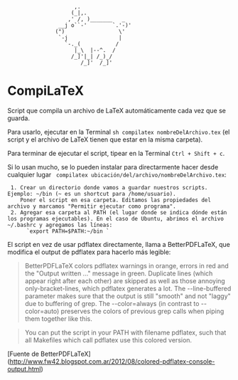                                
                         ,.
                        (_|,.
                       ,' /, )_______   _
                    __j o``-'        `.'-)'
                   (")                 \' 
                    `-j                |
                      `-._(           /
                         |_\  |--^.  /
                        /_]'|_| /_)_/
                           /_]'  /_]'

                               

# CompiLaTeX
Script que compila un archivo de LaTeX automáticamente cada vez que se guarda.

Para usarlo, ejecutar en la Terminal `sh compilatex nombreDelArchivo.tex` (el script y el archivo de LaTeX tienen que estar en la misma carpeta).

Para terminar de ejecutar el script, tipear en la Terminal `Ctrl + Shift + c`.



Si lo usan mucho, se lo pueden instalar para directarmente hacer desde cualquier lugar ` compilatex ubicación/del/archivo/nombreDelArchivo.tex`:
```
 1. Crear un directorio donde vamos a guardar nuestros scripts. Ejemplo: ~/bin (~ es un shortcut para /home/usuario).
    Poner el script en esa carpeta. Editamos las propiedades del archivo y marcamos "Permitir ejecutar como programa".
 2. Agregar esa carpeta al PATH (el lugar donde se indica dónde están los programas ejecutables). En el caso de Ubuntu, abrimos el archivo ~/.bashrc y agregamos las líneas:
      `export PATH=$PATH:~/bin `
```      


El script en vez de usar pdflatex directamente, llama a BetterPDFLaTeX, que modifica el output de pdflatex para hacerlo más legible:

> BetterPDFLaTeX colors pdflatex warnings in orange, errors in red and the "Output written ..." message in green.
> Duplicate lines (which appear right after each other) are skipped as well as those annoying only-bracket-lines, which pdflatex generates a lot.
> The --line-buffered parameter makes sure that the output is still "smooth" and not "laggy" due to buffering of grep.
> The --color=always (in contrast to --color=auto) preserves the colors of previous grep calls when piping them together like this.

> You can put the script in your PATH with filename pdflatex, such that all Makefiles which call pdflatex use this colored version.

[Fuente de BetterPDFLaTeX] (http://www.fw42.blogspot.com.ar/2012/08/colored-pdflatex-console-output.html)
